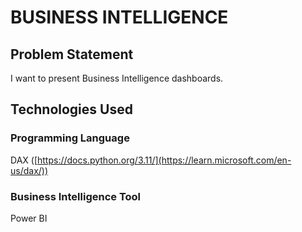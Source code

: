 # BUSINESS INTELLIGENCE

## Problem Statement

I want to present Business Intelligence dashboards.

## Technologies Used

### Programming Language
DAX ([https://docs.python.org/3.11/](https://learn.microsoft.com/en-us/dax/))

### Business Intelligence Tool
Power BI
